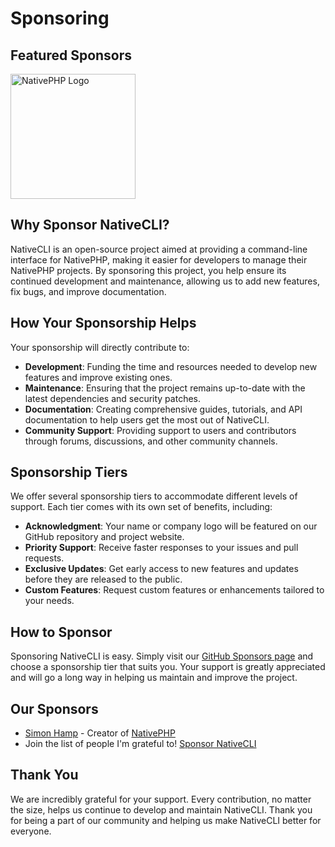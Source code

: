 # Sponsoring

## Featured Sponsors
<a href="https://nativephp.com/" target="_blank">
    <img src="https://nativephp.com/logo-dark.svg" alt="NativePHP Logo" width="200"/>
</a>

## Why Sponsor NativeCLI?

NativeCLI is an open-source project aimed at providing a command-line interface for NativePHP, making it easier for developers to manage their NativePHP projects. By sponsoring this project, you help ensure its continued development and maintenance, allowing us to add new features, fix bugs, and improve documentation.

## How Your Sponsorship Helps

Your sponsorship will directly contribute to:

- **Development**: Funding the time and resources needed to develop new features and improve existing ones.
- **Maintenance**: Ensuring that the project remains up-to-date with the latest dependencies and security patches.
- **Documentation**: Creating comprehensive guides, tutorials, and API documentation to help users get the most out of NativeCLI.
- **Community Support**: Providing support to users and contributors through forums, discussions, and other community channels.

## Sponsorship Tiers

We offer several sponsorship tiers to accommodate different levels of support. Each tier comes with its own set of benefits, including:

- **Acknowledgment**: Your name or company logo will be featured on our GitHub repository and project website.
- **Priority Support**: Receive faster responses to your issues and pull requests.
- **Exclusive Updates**: Get early access to new features and updates before they are released to the public.
- **Custom Features**: Request custom features or enhancements tailored to your needs.

## How to Sponsor

Sponsoring NativeCLI is easy. Simply visit our [GitHub Sponsors page](https://github.com/sponsors/PeteBishwhip) and choose a sponsorship tier that suits you. Your support is greatly appreciated and will go a long way in helping us maintain and improve the project.

## Our Sponsors

- [Simon Hamp](https://github.com/simonhamp) - Creator of [NativePHP](https://nativephp.com)
- Join the list of people I'm grateful to! [Sponsor NativeCLI](https://github.com/sponsors/PeteBishwhip)

## Thank You

We are incredibly grateful for your support. Every contribution, no matter the size, helps us continue to develop and maintain NativeCLI. Thank you for being a part of our community and helping us make NativeCLI better for everyone.